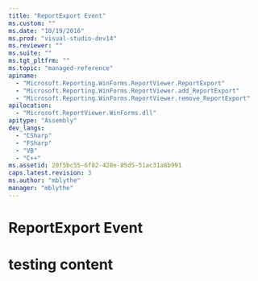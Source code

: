 ```yaml
---
title: "ReportExport Event"
ms.custom: ""
ms.date: "10/19/2016"
ms.prod: "visual-studio-dev14"
ms.reviewer: ""
ms.suite: ""
ms.tgt_pltfrm: ""
ms.topic: "managed-reference"
apiname: 
  - "Microsoft.Reporting.WinForms.ReportViewer.ReportExport"
  - "Microsoft.Reporting.WinForms.ReportViewer.add_ReportExport"
  - "Microsoft.Reporting.WinForms.ReportViewer.remove_ReportExport"
apilocation: 
  - "Microsoft.ReportViewer.WinForms.dll"
apitype: "Assembly"
dev_langs: 
  - "CSharp"
  - "FSharp"
  - "VB"
  - "C++"
ms.assetid: 20f5bc55-6f82-428e-85d5-51ac31a8b991
caps.latest.revision: 3
ms.author: "mblythe"
manager: "mblythe"
---
```

# ReportExport Event
# testing content